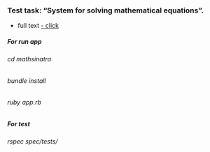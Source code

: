 ### Test task: “System for solving mathematical equations”.
* full text <a href = "https://gist.github.com/Evshved/15a1e9b0eb30b9f03053e2e9c9525e35" > - click </a>

##### For run app
###### cd mathsinatra
###### bundle install
###### ruby app.rb
##### For test
###### rspec spec/tests/






